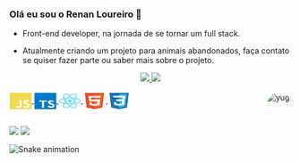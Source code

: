 ### Olá eu sou o Renan Loureiro 👋



- Front-end developer, na jornada de se tornar um full stack.

- Atualmente criando um projeto para animais abandonados, faça contato se quiser fazer parte ou saber mais sobre o projeto.

<div align="center">
  <a href="https://github.com/renanloureiroo">
  <img height="180em" src="https://github-readme-stats.vercel.app/api?username=renanloureiroo&show_icons=true&theme=tokyonight&include_all_commits=true&count_private=true"/>
  <img height="180em" src="https://github-readme-stats.vercel.app/api/top-langs/?username=renanloureiroo&layout=compact&theme=tokyonight"/>
</div>
<div style="display: inline_block"><br>
  <img align="center" alt="Renan-Js" height="30" width="40" src="https://raw.githubusercontent.com/devicons/devicon/master/icons/javascript/javascript-plain.svg">
  <img align="center" alt="Renan-Ts" height="30" width="40" src="https://raw.githubusercontent.com/devicons/devicon/master/icons/typescript/typescript-plain.svg">
  <img align="center" alt="Renan-React" height="30" width="40" src="https://raw.githubusercontent.com/devicons/devicon/master/icons/react/react-original.svg">
  <img align="center" alt="Renan-HTML" height="30" width="40" src="https://raw.githubusercontent.com/devicons/devicon/master/icons/html5/html5-original.svg">
  <img align="center" alt="Renan-CSS" height="30" width="40" src="https://raw.githubusercontent.com/devicons/devicon/master/icons/css3/css3-original.svg">
  <img align="right" alt="yugi" height="150" style="border-radius:50px;" src="https://i.pinimg.com/originals/e5/8e/79/e58e794fd1acb2a41e57cbccd1a53111.gif">
</div>
  
  ##
 
<div> 
  <a href="https://instagram.com/renanloureiroo" target="_blank"><img src="https://img.shields.io/badge/-Instagram-%23E4405F?style=for-the-badge&logo=instagram&logoColor=white" target="_blank"></a>
  <a href="https://www.linkedin.com/in/renanloureiroo" target="_blank"><img src="https://img.shields.io/badge/-LinkedIn-%230077B5?style=for-the-badge&logo=linkedin&logoColor=white" target="_blank"></a> 
</div>

  ![Snake animation](https://github.com/renanloureiroo/renanloureiroo/blob/output/github-contribution-grid-snake.svg)
